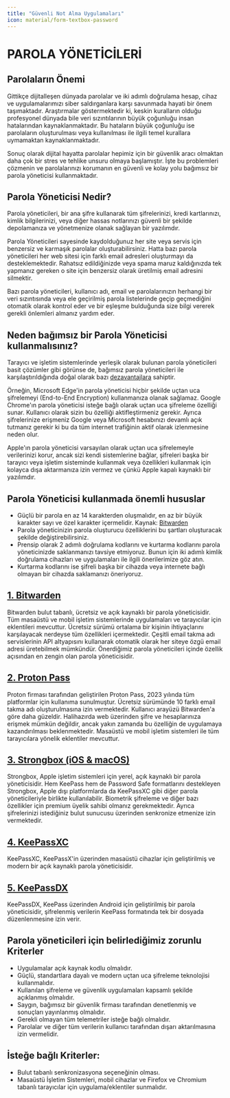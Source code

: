 ```yaml
---
title: "Güvenli Not Alma Uygulamaları"
icon: material/form-textbox-password
---
```



# PAROLA YÖNETİCİLERİ

## Parolaların Önemi

Gittikçe dijitalleşen dünyada parolalar ve iki adımlı doğrulama hesap, cihaz ve uygulamalarımızı siber saldırganlara karşı savunmada hayati bir önem taşımaktadır. Araştırmalar göstermektedir ki, keskin kuralların olduğu profesyonel dünyada bile veri sızıntılarının büyük çoğunluğu insan hatalarından kaynaklanmaktadır. Bu hataların büyük çoğunluğu ise parolaların oluşturulması veya kullanılması ile ilgili temel kurallara uymamaktan kaynaklanmaktadır.

Sonuç olarak dijital hayatta parolalar hepimiz için bir güvenlik aracı olmaktan daha çok bir stres ve tehlike unsuru olmaya başlamıştır. İşte bu problemleri çözmenin ve parolalarınızı korumanın en güvenli ve kolay yolu bağımsız bir parola yöneticisi kullanmaktadır.

## Parola Yöneticisi Nedir?

Parola yöneticileri, bir ana şifre kullanarak tüm şifrelerinizi, kredi kartlarınızı, kimlik bilgilerinizi, veya diğer hassas notlarınızı güvenli bir şekilde depolamanıza ve yönetmenize olanak sağlayan bir yazılımdır.

Parola Yöneticileri sayesinde kaydolduğunuz her site veya servis için benzersiz ve karmaşık parolalar oluşturabilirsiniz. Hatta bazı parola yöneticileri her web sitesi için farklı email adresleri oluşturmayı da desteklemektedir. Rahatsız edildiğinizde veya spama maruz kaldığınızda tek yapmanız gereken o site için benzersiz olarak üretilmiş email adresini silmektir.

Bazı parola yöneticileri, kullanıcı adı, email ve parolalarınızın herhangi bir veri sızıntısında veya ele geçirilmiş parola listelerinde geçip geçmediğini otomatik olarak kontrol eder ve bir eşleşme bulduğunda size bilgi vererek gerekli önlemleri almanız yardım eder.

## Neden bağımsız bir Parola Yöneticisi kullanmalısınız?

Tarayıcı ve işletim sistemlerinde yerleşik olarak bulunan parola yöneticileri basit çözümler gibi görünse de, bağımsız parola yöneticileri ile karşılaştırıldığında doğal olarak bazı [dezavantajlara](https://proton.me/blog/google-password-manager-security) sahiptir.

Örneğin, Microsoft Edge'in parola yöneticisi hiçbir şekilde uçtan uca şifrelemeyi (End-to-End Encryption) kullanmanıza olanak sağlamaz. Google Chrome'ın parola yöneticisi isteğe bağlı olarak uçtan uca şifreleme özelliği sunar. Kullanıcı olarak sizin bu özelliği aktifleştirmeniz gerekir. Ayrıca şifrelerinize erişmeniz Google veya Microsoft hesabınızı devamlı açık tutmanız gerekir ki bu da tüm internet trafiğinin aktif olarak izlenmesine neden olur.

Apple'ın parola yöneticisi varsayılan olarak uçtan uca şifrelemeyle verilerinizi korur, ancak sizi kendi sistemlerine bağlar, şifreleri başka bir tarayıcı veya işletim sisteminde kullanmak veya özellikleri kullanmak için kolayca dışa aktarmanıza izin vermez ve çünkü Apple kapalı kaynaklı bir yazılımdır.

## Parola Yöneticisi kullanmada önemli hususlar

- Güçlü bir parola en az 14 karakterden oluşmalıdır, en az bir büyük karakter sayı ve özel karakter içermelidir. Kaynak: [Bitwarden](https://bitwarden.com/blog/how-long-should-my-password-be/)
- Parola yöneticinizin parola oluşturucu özelliklerini bu şartları oluşturacak şekilde değiştirebilirsiniz.
- Prensip olarak 2 adımlı doğrulama kodlarını ve kurtarma kodlarını parola yöneticinizde saklanmanızı tavsiye etmiyoruz. Bunun için iki adımlı kimlik doğrulama cihazları ve uygulamaları ile ilgili önerilerimize göz atın.
- Kurtarma kodlarını ise şifreli başka bir cihazda veya internete bağlı olmayan bir cihazda saklamanızı öneriyoruz.

## [1. Bitwarden](https://bitwarden.com/)

Bitwarden bulut tabanlı, ücretsiz ve açık kaynaklı bir parola yöneticisidir. Tüm masaüstü ve mobil işletim sistemlerinde uygulamaları ve tarayıcılar için eklentileri mevcuttur. Ücretsiz sürümü ortalama bir kişinin ihtiyaçlarını karşılayacak nerdeyse tüm özellikleri içermektedir. Çeşitli email takma adı servislerinin API altyapısını kullanarak otomatik olarak her siteye özgü email adresi üretebilmek mümkündür. Önerdiğimiz parola yöneticileri içinde özellik açısından en zengin olan parola yöneticisidir.

## [2. Proton Pass](https://proton.me/tr/pass)

Proton firması tarafından geliştirilen Proton Pass, 2023 yılında tüm platformlar için kullanıma sunulmuştur. Ücretsiz sürümünde 10 farklı email takma adı oluşturulmasına izin vermektedir. Kullanıcı arayüzü Bitwarden'a göre daha güzeldir. Halihazırda web üzerinden şifre ve hesaplarınıza erişmek mümkün değildir, ancak yakın zamanda bu özelliğin de uygulamaya kazandırılması beklenmektedir. Masaüstü ve mobil işletim sistemleri ile tüm tarayıcılara yönelik eklentiler mevcuttur.

## [3. Strongbox (iOS & macOS)](https://strongboxsafe.com/)

Strongbox, Apple işletim sistemleri için yerel, açık kaynaklı bir parola yöneticisidir. Hem KeePass hem de Password Safe formatlarını destekleyen Strongbox, Apple dışı platformlarda da KeePassXC gibi diğer parola yöneticileriyle birlikte kullanılabilir. Biometrik şifreleme ve diğer bazı özellikler için premium üyelik sahibi olmanız gerekmektedir. Ayrıca şifrelerinizi istediğiniz bulut sunucusu üzerinden senkronize etmenize izin vermektedir.

## [4. KeePassXC](https://keepassxc.org/)

KeePassXC, KeePassX'in üzerinden masaüstü cihazlar için geliştirilmiş ve modern bir açık kaynaklı parola yöneticisidir.

## [5. KeePassDX](https://www.keepassdx.com/)

KeePassDX, KeePass üzerinden Android için geliştirilmiş bir parola yöneticisidir, şifrelenmiş verilerin KeePass formatında tek bir dosyada düzenlenmesine izin verir.

## Parola yöneticileri için belirlediğimiz zorunlu Kriterler

- Uygulamalar açık kaynak kodlu olmalıdır.
- Güçlü, standartlara dayalı ve modern uçtan uca şifreleme teknolojisi kullanmalıdır.
- Kullanılan şifreleme ve güvenlik uygulamaları kapsamlı şekilde açıklanmış olmalıdır.
- Saygın, bağımsız bir güvenlik firması tarafından denetlenmiş ve sonuçları yayınlanmış olmalıdır.
- Gerekli olmayan tüm telemetriler isteğe bağlı olmalıdır.
- Parolalar ve diğer tüm verilerin kullanıcı tarafından dışarı aktarılmasına izin vermelidir.

## İsteğe bağlı Kriterler:

- Bulut tabanlı senkronizasyona seçeneğinin olması.
- Masaüstü İşletim Sistemleri, mobil cihazlar ve Firefox ve Chromium tabanlı tarayıcılar için uygulama/eklentiler sunmalıdır.
